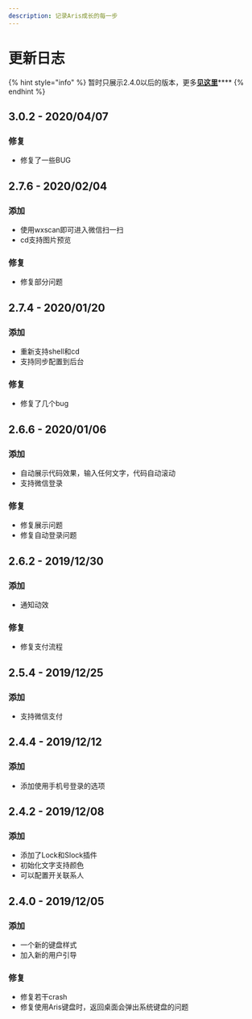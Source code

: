 ```yaml
---
description: 记录Aris成长的每一步
---
```


# 更新日志

{% hint style="info" %}
暂时只展示2.4.0以后的版本，更多[**见这里**](https://arislauncher.com/log/)\*\*\*\*
{% endhint %}

## 3.0.2 - 2020/04/07

### 修复

* 修复了一些BUG

## 2.7.6 - 2020/02/04

### 添加

* 使用wxscan即可进入微信扫一扫
* cd支持图片预览

### 修复

* 修复部分问题

## 2.7.4 - 2020/01/20

### 添加

* 重新支持shell和cd
* 支持同步配置到后台

### 修复

* 修复了几个bug

## 2.6.6 - 2020/01/06

### 添加

* 自动展示代码效果，输入任何文字，代码自动滚动
* 支持微信登录

### 修复

* 修复展示问题
* 修复自动登录问题

## 2.6.2 - 2019/12/30

### 添加

* 通知动效

### 修复

* 修复支付流程

## 2.5.4 - 2019/12/25

### 添加

* 支持微信支付

## 2.4.4 - 2019/12/12

### 添加

* 添加使用手机号登录的选项

## 2.4.2 - 2019/12/08

### 添加

* 添加了Lock和Slock插件
* 初始化文字支持颜色
* 可以配置开关联系人

## 2.4.0 - 2019/12/05

### 添加

* 一个新的键盘样式
* 加入新的用户引导

### 修复

* 修复若干crash
* 修复使用Aris键盘时，返回桌面会弹出系统键盘的问题









